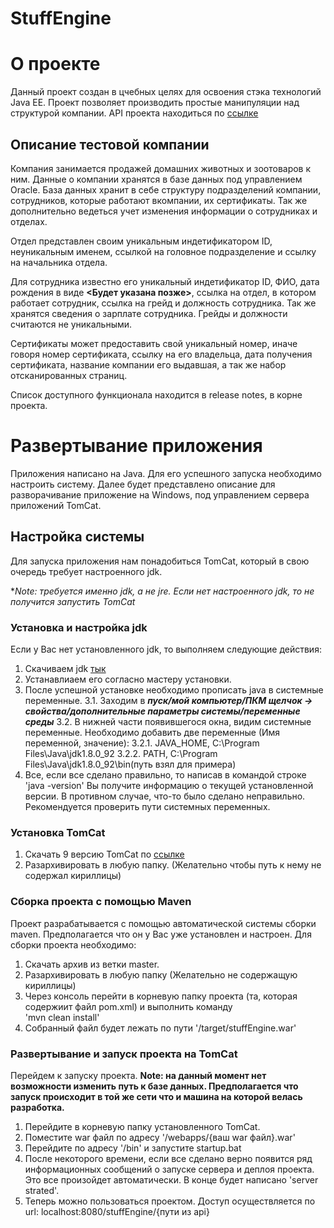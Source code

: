 # StuffEngine

# О проекте

Данный проект создан в цчебных целях для освоения стэка технологий Java EE. Проект позволяет производить простые манипуляции над структурой компании. API проекта находиться по [ссылке](http://docs.stuffengine.apiary.io/#)

## Описание тестовой компании

Компания занимается продажей домашних животных и зоотоваров к ним. Данные о компании хранятся в базе данных под управлением Oracle. База данных хранит в себе структуру подразделений компании, сотрудников, которые работают  вкомпании, их сертификаты. Так же дополнительно ведеться учет изменения информации о сотрудниках и отделах.

Отдел представлен своим уникальным индетификатором ID, неуникальным именем, ссылкой на головное подразделение и ссылку на начальника отдела.

Для сотрудника известно его уникальный индетификатор ID, ФИО, дата рождения в виде **<Будет указана позже>**, ссылка на отдел, в котором работает сотрудник, ссылка на грейд и должность сотрудника. Так же хранятся сведения о зарплате сотрудника. Грейды и должности считаются не уникальными. 

Сертификаты может предоставить свой уникальный номер, иначе говоря номер сертификата, ссылку на его владельца, дата получения сертификата, название компании его выдавшая, а так же набор отсканированных страниц.

Список доступного функционала находится в release notes, в корне проекта.

# Развертывание приложения

Приложения написано на Java. Для его успешного запуска необходимо настроить систему. Далее будет представлено описание для разворачивание приложение на Windows, под управлением сервера приложений TomCat.

## Настройка системы

Для запуска приложения нам понадобиться TomCat, который в свою очередь требует настроенного jdk.

**Note: требуется именно jdk, а не jre. Если нет настроенного jdk, то не получится запустить TomCat*

### Установка и настройка jdk

Если у Вас нет установленного jdk, то выполняем следующие действия:

1. Скачиваем jdk [тык](http://www.oracle.com/technetwork/java/javase/downloads/jdk8-downloads-2133151.html)
2. Устанавлиаем его согласно мастеру установки.
3. После успешной установке необходимо прописать java в системные переменные.
3.1. Заходим в ***пуск/мой компьютер/ПКМ щелчок -> свойства/дополнительные параметры системы/переменные среды***
3.2. В нижней части появившегося окна, видим системные переменные. Необходимо добавить две переменные (Имя переменной, значение):
3.2.1. JAVA_HOME, C:\Program Files\Java\jdk1.8.0_92
3.2.2. PATH, C:\Program Files\Java\jdk1.8.0_92\bin(путь взял для примера)
4. Все, если все сделано правильно, то написав в командой строке 'java -version' Вы получите информацию о текущей установленной версии. В противном случае, что-то было сделано неправильно. Рекомендуется проверить пути системных переменных.

### Установка TomCat

1. Скачать 9 версию TomCat по [ссылке](http://tomcat.apache.org/download-90.cgi)
2. Разархивировать в любую папку. (Желательно чтобы путь к нему не содержал кириллицы)

### Сборка проекта с помощью Maven

Проект разрабатывается с помощью автоматической системы сборки maven. Предполагается что он у Вас уже установлен и настроен.
Для сборки проекта необходимо:

1. Скачать архив из ветки master.
2. Разархивировать в любую папку (Желательно не содержащую кириллицы)
3. Через консоль перейти в корневую папку проекта (та, которая содержиит файл pom.xml) и выполнить команду  
'mvn clean install'
4. Собранный файл будет лежать по пути '/target/stuffEngine.war'

### Развертывание и запуск проекта на TomCat

Перейдем к запуску проекта.
**Note: на данный момент нет возможности изменить путь к базе данных. Предполагается что запуск происходит в той же сети что и машина на которой велась разработка.**

1. Перейдите в корневую папку установленного TomCat.
2. Поместите war файл по адресу '/webapps/{ваш war файл}.war'
3. Перейдите по адресу '/bin' и запустите startup.bat
4. После некоторого времени, если все сделано верно появится ряд информационных сообщений о запуске сервера и деплоя проекта. Это все произойдет автоматически. В конце будет написано 'server strated'.
5. Теперь можно пользоваться проектом. Доступ осуществляется по url: localhost:8080/stuffEngine/{пути из api}
